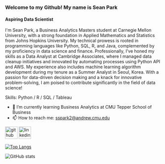 ### Welcome to my Github! My name is Sean Park
#### Aspiring Data Scientist

I'm Sean Park, a Business Analytics Masters student at Carnegie Mellon University, with a strong foundation in Applied Mathematics and Statistics from Johns Hopkins University. My technical prowess is rooted in programming languages like Python, SQL, R, and Java, complemented by my proficiency in data science and finance. Professionally, I've honed my skills as a Data Analyst at Cambridge Associates, where I managed data cleanup initiatives and innovated by automating processes using Python API and AWS. My experience also includes machine learning algorithm development during my tenure as a Summer Analyst in Seoul, Korea. With a passion for data-driven decision making and a knack for innovative problem-solving, I am poised to contribute significantly in the field of data science!

Skills: Python / R / SQL / Tableau

- 🌱 I’m currently learning Business Analytics at CMU Tepper School of Business 
- 📫 How to reach me: sspark2@andrew.cmu.edu 

[<img src='https://cdn.jsdelivr.net/npm/simple-icons@3.0.1/icons/github.svg' alt='github' height='40'>](https://github.com/spark174)  [<img src='https://cdn.jsdelivr.net/npm/simple-icons@3.0.1/icons/linkedin.svg' alt='linkedin' height='40'>](https://www.linkedin.com/in/https://www.linkedin.com/in/seansungjinpark//)  

[![Top Langs](https://github-readme-stats.vercel.app/api/top-langs/?username=spark174)](https://github.com/anuraghazra/github-readme-stats)

![GitHub stats](https://github-readme-stats.vercel.app/api?username=spark174&show_icons=true)  


